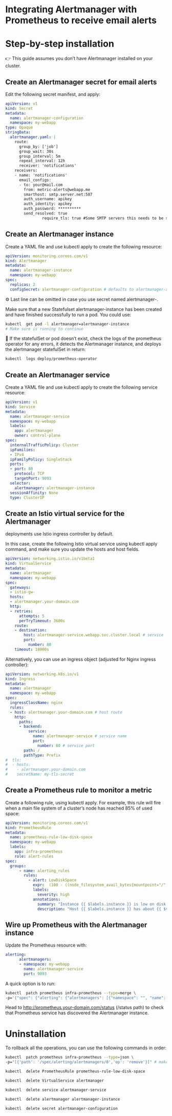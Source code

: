 # Integrating Alertmanager with Prometheus to receive email alerts

# Step-by-step installation

<aside>
👉 This guide assumes you don’t have Alertmanager installed on your cluster.

</aside>

## Create an Alertmanager secret for email alerts

Edit the following secret manifest, and apply:

```yaml
apiVersion: v1
kind: Secret
metadata:
  name: alertmanager-configuration
  namespace: my-webapp
type: Opaque
stringData:
  alertmanager.yaml: |
    route:
      group_by: ['job']
      group_wait: 30s
      group_interval: 5m
      repeat_interval: 12h
      receiver: 'notifications'
    receivers:
    - name: 'notifications'
      email_configs:
      - to: your@mail.com
        from: metric-alerts@webapp.me
        smarthost: smtp.server.net:587
        auth_username: apikey
        auth_identity: apikey
        auth_password: **********
        send_resolved: true
				require_tls: true #Some SMTP servers this needs to be set to false. If you have issues check the alertmanager pods and look for an error saying the SMTP server doesn't have tls enabled. 
```

## Create an Alertmanager instance

Create a YAML file and use kubectl apply to create the following resource:

```yaml
apiVersion: monitoring.coreos.com/v1
kind: Alertmanager
metadata:
  name: alertmanager-instance
  namespace: my-webapp
spec:
  replicas: 2
  configSecret: alertmanager-configuration # defaults to alertmanager-alertmanager-instance
```

<aside>
⚙ Last line can be omitted in case you use secret named alertmanager-<AM-name>.

</aside>

Make sure that a new Statefulset alertmanager-instance has been created and have finished successfully to run a pod. You could use:

```bash
kubectl  get pod -l alertmanager=alertmanager-instance 
# Make sure is running to continue
```

<aside>
🚧 If the statefulSet or pod doesn’t exist, check the logs of the prometheus operator for any errors, it detects the Alertmanager instance, and deploys the alertmanager statefulSet in return:

</aside>

```bash
kubectl  logs deploy/prometheus-operator
```

## Create an Alertmanager service

Create a YAML file and use kubectl apply to create the following service resource:

```yaml
apiVersion: v1
kind: Service
metadata:
  name: alertmanager-service
  namespace: my-webapp
  labels:
    app: alertmanager
    owner: control-plane
spec:
  internalTrafficPolicy: Cluster
  ipFamilies:
  - IPv4
  ipFamilyPolicy: SingleStack
  ports:
  - port: 80
    protocol: TCP
    targetPort: 9093
  selector:
    alertmanager: alertmanager-instance
  sessionAffinity: None
  type: ClusterIP
```

## Create an Istio virtual service for the Alertmanager

 deployments use Istio ingress controller by default. 

In this case, create the following Istio virtual service using kubectl apply command, and make sure you update the hosts and host fields.

```yaml
apiVersion: networking.istio.io/v1beta1
kind: VirtualService
metadata:
  name: alertmanager
  namespace: my-webapp
spec:
  gateways:
  - istio-gw-
  hosts:
  - alertmanager.your-domain.com
  http:
  - retries:
      attempts: 5
      perTryTimeout: 3600s
    route:
    - destination:
        host: alertmanager-service.webapp.svc.cluster.local # service
        port:
          number: 80
    timeout: 18000s
```

Alternatively, you can use an ingress object (adjusted for Nginx ingress controller):

```yaml
apiVersion: networking.k8s.io/v1
kind: Ingress
metadata:
  name: alertmanager
  namespace: my-webapp
spec:
  ingressClassName: nginx
  rules:
  - host: alertmanager.your-domain.com # host route
    http:
      paths:
      - backend:
          service:
            name: alertmanager-service # service name
            port:
              number: 80 # service port
        path: /
        pathType: Prefix
#  tls:
#  - hosts:
#    - alertmanager.your-domain.com
#    secretName: my-tls-secret
```

## Create a Prometheus rule to monitor a metric

Create a following rule, using kubectl apply. For example, this rule will fire when a main file system of a cluster’s node has reached 85% of used space:

```yaml
apiVersion: monitoring.coreos.com/v1
kind: PrometheusRule
metadata:
  name: prometheus-rule-low-disk-space
  namespace: my-webapp
  labels:
    app: infra-prometheus
    role: alert-rules
spec:
  groups:
      - name: alerting_rules
        rules:
          - alert: LowDiskSpace
            expr:  (100 - ((node_filesystem_avail_bytes{mountpoint="/",fstype!=""} * 100) /  node_filesystem_size_bytes{mountpoint="/",fstype!=""})) >= 85
            labels:
              severity: high
            annotations:
              summary: "Instance {{ $labels.instance }} is low on disk space"
              description: "Host {{ $labels.instance }} has about {{ $value }}% used space!"
```

## Wire up Prometheus with the Alertmanager instance

Update the Prometheus resource with:

```yaml
alerting:
	  alertmanagers:
	  - namespace: my-webapp
	    name: alertmanager-service
	    port: 9093
```

A quick option is to run:

```bash
kubectl  patch prometheus infra-prometheus --type=merge \
-p='{"spec": {"alerting": {"alertmanagers": [{"namespace": "", "name": "alertmanager-service","port": 9093}]}}}'
```

Head to http://prometheus.your-domain.com/status (/status path) to check that Prometheus service has discovered the Alertmanager instance.

# Uninstallation

To rollback all the operations, you can use the following commands in order:

```bash
kubectl  patch prometheus infra-prometheus --type=json \
-p="[{'path': '/spec/alerting/alertmanagers/0','op': 'remove'}]" # make sure the index is correct

kubectl  delete PrometheusRule prometheus-rule-low-disk-space

kubectl  delete VirtualService alertmanager 

kubectl  delete service alertmanager-service

kubectl  delete alertmanager alertmanager-instance

kubectl  delete secret alertmanager-configuration
```